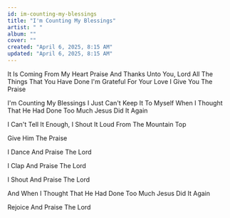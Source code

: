 ```yaml
---
id: im-counting-my-blessings
title: "I'm Counting My Blessings"
artist: " "
album: ""
cover: ""
created: "April 6, 2025, 8:15 AM"
updated: "April 6, 2025, 8:15 AM"
---
```


It Is Coming From My Heart
Praise And Thanks Unto You, Lord
All The Things That You Have Done
I'm Grateful For Your Love
I Give You The Praise


I'm Counting My Blessings
I Just Can't Keep It To Myself
When I Thought That He Had Done Too Much
Jesus Did It Again

I Can't Tell It Enough,
I Shout It Loud From The Mountain Top


Give Him The Praise

I Dance And Praise The Lord

I Clap And Praise The Lord

I Shout And Praise The Lord

And When I Thought That He Had Done Too Much
Jesus Did It Again

Rejoice And Praise The Lord